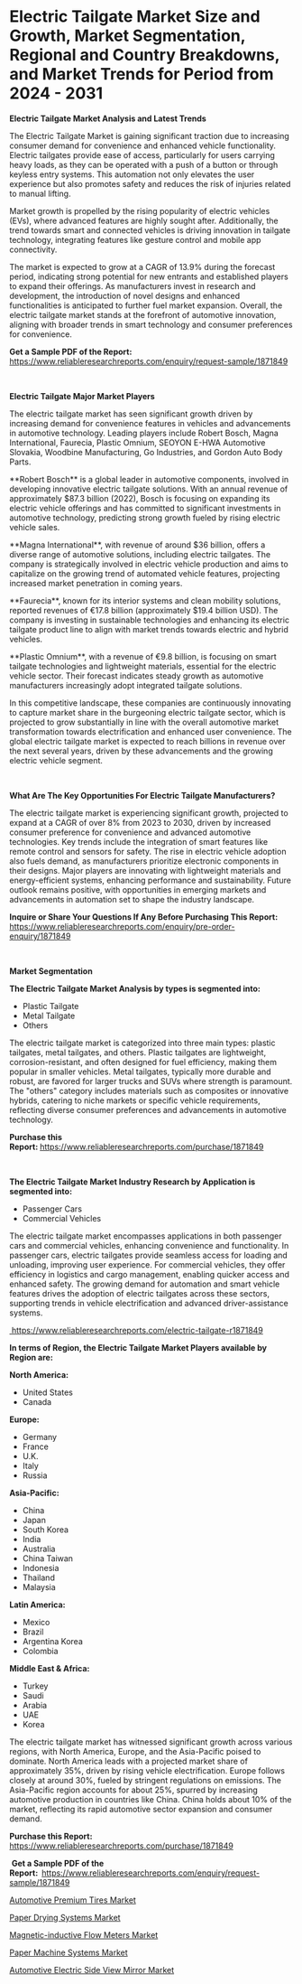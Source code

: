<p><h1>Electric Tailgate Market Size and Growth, Market Segmentation, Regional and Country Breakdowns, and Market Trends for Period from 2024 -  2031</h1></p><p><strong>Electric Tailgate Market Analysis and Latest Trends</strong></p>
<p><p>The Electric Tailgate Market is gaining significant traction due to increasing consumer demand for convenience and enhanced vehicle functionality. Electric tailgates provide ease of access, particularly for users carrying heavy loads, as they can be operated with a push of a button or through keyless entry systems. This automation not only elevates the user experience but also promotes safety and reduces the risk of injuries related to manual lifting.</p><p>Market growth is propelled by the rising popularity of electric vehicles (EVs), where advanced features are highly sought after. Additionally, the trend towards smart and connected vehicles is driving innovation in tailgate technology, integrating features like gesture control and mobile app connectivity. </p><p>The market is expected to grow at a CAGR of 13.9% during the forecast period, indicating strong potential for new entrants and established players to expand their offerings. As manufacturers invest in research and development, the introduction of novel designs and enhanced functionalities is anticipated to further fuel market expansion. Overall, the electric tailgate market stands at the forefront of automotive innovation, aligning with broader trends in smart technology and consumer preferences for convenience.</p></p>
<p><strong>Get a Sample PDF of the Report:&nbsp;</strong> <a href="https://www.reliableresearchreports.com/enquiry/request-sample/1871849?utm_campaign=83&utm_medium=2&utm_source=Github&utm_content=ia&utm_term=01112024&utm_id=electric-tailgate">https://www.reliableresearchreports.com/enquiry/request-sample/1871849</a></p>
<p>&nbsp;</p>
<p><strong>Electric Tailgate Major Market Players</strong></p>
<p><p>The electric tailgate market has seen significant growth driven by increasing demand for convenience features in vehicles and advancements in automotive technology. Leading players include Robert Bosch, Magna International, Faurecia, Plastic Omnium, SEOYON E-HWA Automotive Slovakia, Woodbine Manufacturing, Go Industries, and Gordon Auto Body Parts.</p><p>**Robert Bosch** is a global leader in automotive components, involved in developing innovative electric tailgate solutions. With an annual revenue of approximately $87.3 billion (2022), Bosch is focusing on expanding its electric vehicle offerings and has committed to significant investments in automotive technology, predicting strong growth fueled by rising electric vehicle sales.</p><p>**Magna International**, with revenue of around $36 billion, offers a diverse range of automotive solutions, including electric tailgates. The company is strategically involved in electric vehicle production and aims to capitalize on the growing trend of automated vehicle features, projecting increased market penetration in coming years.</p><p>**Faurecia**, known for its interior systems and clean mobility solutions, reported revenues of €17.8 billion (approximately $19.4 billion USD). The company is investing in sustainable technologies and enhancing its electric tailgate product line to align with market trends towards electric and hybrid vehicles.</p><p>**Plastic Omnium**, with a revenue of €9.8 billion, is focusing on smart tailgate technologies and lightweight materials, essential for the electric vehicle sector. Their forecast indicates steady growth as automotive manufacturers increasingly adopt integrated tailgate solutions.</p><p>In this competitive landscape, these companies are continuously innovating to capture market share in the burgeoning electric tailgate sector, which is projected to grow substantially in line with the overall automotive market transformation towards electrification and enhanced user convenience. The global electric tailgate market is expected to reach billions in revenue over the next several years, driven by these advancements and the growing electric vehicle segment.</p></p>
<p>&nbsp;</p>
<p><strong>What Are The Key Opportunities For Electric Tailgate Manufacturers?</strong></p>
<p><p>The electric tailgate market is experiencing significant growth, projected to expand at a CAGR of over 8% from 2023 to 2030, driven by increased consumer preference for convenience and advanced automotive technologies. Key trends include the integration of smart features like remote control and sensors for safety. The rise in electric vehicle adoption also fuels demand, as manufacturers prioritize electronic components in their designs. Major players are innovating with lightweight materials and energy-efficient systems, enhancing performance and sustainability. Future outlook remains positive, with opportunities in emerging markets and advancements in automation set to shape the industry landscape.</p></p>
<p><strong>Inquire or Share Your Questions If Any Before Purchasing This Report:</strong> <a href="https://www.reliableresearchreports.com/enquiry/pre-order-enquiry/1871849?utm_campaign=83&utm_medium=2&utm_source=Github&utm_content=ia&utm_term=01112024&utm_id=electric-tailgate">https://www.reliableresearchreports.com/enquiry/pre-order-enquiry/1871849</a></p>
<p>&nbsp;</p>
<p><strong>Market Segmentation</strong></p>
<p><strong>The Electric Tailgate Market Analysis by types is segmented into:</strong></p>
<p><ul><li>Plastic Tailgate</li><li>Metal Tailgate</li><li>Others</li></ul></p>
<p><p>The electric tailgate market is categorized into three main types: plastic tailgates, metal tailgates, and others. Plastic tailgates are lightweight, corrosion-resistant, and often designed for fuel efficiency, making them popular in smaller vehicles. Metal tailgates, typically more durable and robust, are favored for larger trucks and SUVs where strength is paramount. The "others" category includes materials such as composites or innovative hybrids, catering to niche markets or specific vehicle requirements, reflecting diverse consumer preferences and advancements in automotive technology.</p></p>
<p><strong>Purchase this Report:&nbsp;</strong><a href="https://www.reliableresearchreports.com/purchase/1871849?utm_campaign=83&utm_medium=2&utm_source=Github&utm_content=ia&utm_term=01112024&utm_id=electric-tailgate">https://www.reliableresearchreports.com/purchase/1871849</a></p>
<p>&nbsp;</p>
<p><strong>The Electric Tailgate Market Industry Research by Application is segmented into:</strong></p>
<p><ul><li>Passenger Cars</li><li>Commercial Vehicles</li></ul></p>
<p><p>The electric tailgate market encompasses applications in both passenger cars and commercial vehicles, enhancing convenience and functionality. In passenger cars, electric tailgates provide seamless access for loading and unloading, improving user experience. For commercial vehicles, they offer efficiency in logistics and cargo management, enabling quicker access and enhanced safety. The growing demand for automation and smart vehicle features drives the adoption of electric tailgates across these sectors, supporting trends in vehicle electrification and advanced driver-assistance systems.</p></p>
<p><a href="https://www.reliableresearchreports.com/electric-tailgate-r1871849?utm_campaign=83&utm_medium=2&utm_source=Github&utm_content=ia&utm_term=01112024&utm_id=electric-tailgate">&nbsp;https://www.reliableresearchreports.com/electric-tailgate-r1871849</a></p>
<p><strong>In terms of Region, the Electric Tailgate Market Players available by Region are:</strong></p>
<p>
    <p> <strong> North America: </strong>
        <ul>
            <li>United States</li>
            <li>Canada</li>
        </ul>
        </p> 
    <p> <strong> Europe: </strong>
        <ul>
            <li>Germany</li>
            <li>France</li>
            <li>U.K.</li>
            <li>Italy</li>
            <li>Russia</li>
        </ul>
        </p> 
    <p> <strong> Asia-Pacific: </strong>
        <ul>
            <li>China</li>
            <li>Japan</li>
            <li>South Korea</li>
            <li>India</li>
            <li>Australia</li>
            <li>China Taiwan</li>
            <li>Indonesia</li>
            <li>Thailand</li>
            <li>Malaysia</li>
        </ul>
        </p> 
    <p> <strong> Latin America: </strong>
        <ul>
            <li>Mexico</li>
            <li>Brazil</li>
            <li>Argentina Korea</li>
            <li>Colombia</li>
        </ul>
        </p> 
    <p> <strong> Middle East & Africa: </strong>
        <ul>
            <li>Turkey</li>
            <li>Saudi</li>
            <li>Arabia</li>
            <li>UAE</li>
            <li>Korea</li>
        </ul>
    </p>
    </p>
<p><p>The electric tailgate market has witnessed significant growth across various regions, with North America, Europe, and the Asia-Pacific poised to dominate. North America leads with a projected market share of approximately 35%, driven by rising vehicle electrification. Europe follows closely at around 30%, fueled by stringent regulations on emissions. The Asia-Pacific region accounts for about 25%, spurred by increasing automotive production in countries like China. China holds about 10% of the market, reflecting its rapid automotive sector expansion and consumer demand.</p></p>
<p><strong>Purchase this Report: </strong><a href="https://www.reliableresearchreports.com/purchase/1871849?utm_campaign=83&utm_medium=2&utm_source=Github&utm_content=ia&utm_term=01112024&utm_id=electric-tailgate">https://www.reliableresearchreports.com/purchase/1871849</a></p>
<p>&nbsp;<strong>Get a Sample PDF of the Report:&nbsp;&nbsp;</strong><a href="https://www.reliableresearchreports.com/enquiry/request-sample/1871849?utm_campaign=83&utm_medium=2&utm_source=Github&utm_content=ia&utm_term=01112024&utm_id=electric-tailgate">https://www.reliableresearchreports.com/enquiry/request-sample/1871849</a></p>
<p><strong></strong></p>
<p><p><a href="https://github.com/dowsegmspivadlk/Market-Research-Report-List-1/blob/main/automotive-premium-tires-market.md?utm_campaign=83&utm_medium=2&utm_source=Github&utm_content=ia&utm_term=01112024&utm_id=electric-tailgate">Automotive Premium Tires Market</a></p><p><a href="https://www.linkedin.com/pulse/emerging-opportunities-challenges-global-paper-drying-qzmtc?utm_campaign=83&utm_medium=2&utm_source=Github&utm_content=ia&utm_term=01112024&utm_id=electric-tailgate">Paper Drying Systems Market</a></p><p><a href="https://issuu.com/reportprime-2/docs/magnetic-inductive-flow-meters-mark_ea6d14941b1084?utm_campaign=83&utm_medium=2&utm_source=Github&utm_content=ia&utm_term=01112024&utm_id=electric-tailgate">Magnetic-inductive Flow Meters Market</a></p><p><a href="https://www.linkedin.com/pulse/paper-machine-systems-market-evolution-regional-adaptations-oekxc?utm_campaign=83&utm_medium=2&utm_source=Github&utm_content=ia&utm_term=01112024&utm_id=electric-tailgate">Paper Machine Systems Market</a></p><p><a href="https://github.com/fosters9adames/Market-Research-Report-List-1/blob/main/automotive-electric-side-view-mirror-market.md?utm_campaign=83&utm_medium=2&utm_source=Github&utm_content=ia&utm_term=01112024&utm_id=electric-tailgate">Automotive Electric Side View Mirror Market</a></p></p>